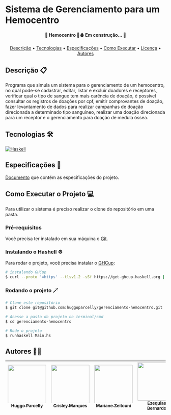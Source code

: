 # Sistema de Gerenciamento para um Hemocentro 

<h4 align="center"> 
	🚧  Hemocentro 💉🩸  Em construção...  🚧
</h4>
<p align="center">
 <a href="#descrição">Descrição</a> •
 <a href="#tecnologias">Tecnologias</a> • 
 <a href="#especificações">Especificações</a> • 
 <a href="#como-executar-o-projeto">Como Executar</a> • 
 <a href="#licenc-a">Licença</a> • 
 <a href="#autores">Autores</a>
</p>

## Descrição 📋
Programa que simula um sistema para o gerenciamento de um hemocentro, no qual pode-se cadastrar, editar, listar e excluir doadores e receptores, verificar qual o tipo de sangue tem mais carência de doação, é possível consultar os registros de doações por cpf, emitir comprovantes de doação, fazer levantamento de dados para realizar campanhas de doação direcionada a determinado tipo sanguíneo, realizar uma doação direcionada para um receptor e o gerenciamento para doação de medula óssea.

## Tecnologias 🛠
[![Haskell](https://img.shields.io/badge/Haskell-5e5183?style=for-the-badge&logo=haskell&logoColor=white)](https://www.haskell.org/)

## Especificações 📄
[Documento](https://docs.google.com/document/d/13QJxyVWj3aLhTTgFNJPp8ZkLqqU5z0Hty5SqhFRYS_4/edit) que contém as especificações do projeto.

## Como Executar o Projeto 💻

Para utilizar o sistema é preciso realizar o clone do repositório em uma pasta.


### Pré-requisitos
Você precisa ter instalado em sua máquina o [Git](https://git-scm.com).


### Instalando o Hashell ⚙
Para rodar o projeto, você precisa instalar o [GHCup](https://www.haskell.org/ghcup/):
```bash
# instalando GHCup
$ curl --proto '=https' --tlsv1.2 -sSf https://get-ghcup.haskell.org | sh
```


### Rodando o projeto 🪄
```bash
# Clone este repositório
$ git clone git@github.com:huggoparcelly/gerenciamento-hemocentro.git

# Acesse a pasta do projeto no terminal/cmd
$ cd gerenciamento-hemocentro

# Rode o projeto
$ runhaskell Main.hs
```


## Autores 🧑‍💻

| [<img src="https://avatars.githubusercontent.com/u/72420947?v=4" width="120px;" /><br /><sub><b>Huggo Parcelly</b></sub>](https://github.com/huggoparcelly)<br /> | [<img src="https://avatars.githubusercontent.com/u/44072771?s=400&u=b17d945fa43dec67a69d1cb11e2f23a7b2e0ad95&v=4" width="120px;"/><br /><sub><b>Crisley Marques</b></sub>](https://github.com/crisleymarques)<br /> | [<img src="https://avatars.githubusercontent.com/u/62033435?v=4" width="120px;"/><br /><sub><b>Mariane Zeitouni</b></sub>](https://github.com/marianezei)<br /> | [<img src="https://avatars.githubusercontent.com/u/52422118?v=4" width="120px;"/><br /><sub><b>Ezequias Bernardo</b></sub>](https://github.com/bernardoezequias)<br/> | [<img src="https://avatars.githubusercontent.com/u/82058024?v=4" width="120px;"/><br /><sub><b>Lucas Nascimento</b></sub>](https://github.com/nascimento-lucas)<br /> |
| :---: | :---: | :---: | :---: | :---: |

